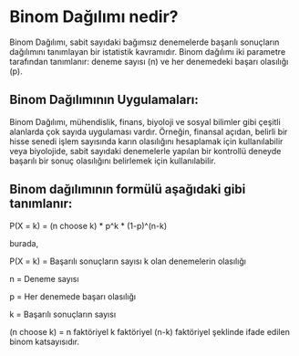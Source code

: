 ﻿# Binom Dağılımı nedir?


Binom Dağılımı, sabit sayıdaki bağımsız denemelerde başarılı sonuçların dağılımını tanımlayan bir istatistik kavramıdır. Binom dağılımı iki parametre tarafından tanımlanır: deneme sayısı (n) ve her denemedeki başarı olasılığı (p).

## Binom Dağılımının Uygulamaları:

Binom Dağılımı, mühendislik, finans, biyoloji ve sosyal bilimler gibi çeşitli alanlarda çok sayıda uygulaması vardır. Örneğin, finansal açıdan, belirli bir hisse senedi işlem sayısında karın olasılığını hesaplamak için kullanılabilir veya biyolojide, sabit sayıdaki denemelerle yapılan bir kontrollü deneyde başarılı bir sonuç olasılığını belirlemek için kullanılabilir.

## Binom dağılımının formülü aşağıdaki gibi tanımlanır:

P(X = k) = (n choose k) * p^k * (1-p)^(n-k)

burada,

P(X = k) = Başarılı sonuçların sayısı k olan denemelerin olasılığı

n = Deneme sayısı

p = Her denemede başarı olasılığı

k = Başarılı sonuçların sayısı

(n choose k) = n faktöriyel k faktöriyel (n-k) faktöriyel şeklinde ifade edilen binom katsayısıdır.

```
